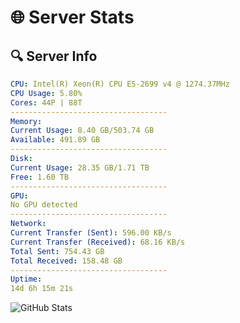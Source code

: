# 🌐 Server Stats
## 🔍 Server Info
```yaml
CPU: Intel(R) Xeon(R) CPU E5-2699 v4 @ 1274.37MHz
CPU Usage: 5.80%
Cores: 44P | 88T
-----------------------------------
Memory:
Current Usage: 8.40 GB/503.74 GB
Available: 491.89 GB
-----------------------------------
Disk:
Current Usage: 28.35 GB/1.71 TB
Free: 1.60 TB
-----------------------------------
GPU:
No GPU detected
-----------------------------------
Network:
Current Transfer (Sent): 596.00 KB/s
Current Transfer (Received): 68.16 KB/s
Total Sent: 754.43 GB
Total Received: 158.48 GB
-----------------------------------
Uptime:
14d 6h 15m 21s
```
![GitHub Stats](https://img.shields.io/badge/Updated-2025-05-03_23:24:09-blue)